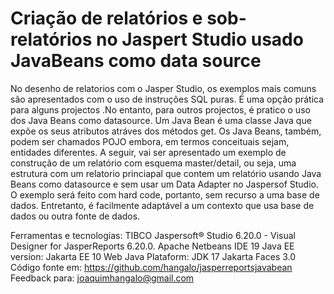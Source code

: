 # Criação de relatórios e sob-relatórios no Jaspert Studio usado JavaBeans como data source

No desenho de relatorios com o Jasper Studio, os exemplos mais comuns são apresentados com o uso de instruções SQL puras. É uma opção prática para alguns projectos .No entanto, para outros projectos, é pratico o uso dos Java Beans como datasource.
Um Java Bean é uma classe Java que expõe os seus atributos atráves dos métodos get. Os Java Beans, também,  podem ser chamados POJO embora,  em termos conceituais sejam, entidades diferentes.
A seguir, vai ser apresentado um exemplo de construção de um relatório com esquema master/detail, ou seja, uma estrutura com um relatorio princiapal que contem um relatório usando Java Beans como datasource e sem usar um Data Adapter no Jaspersof Studio.
O exemplo será feito com hard code, portanto, sem recurso a uma base de dados. Entretanto, é facilmente adaptável a um contexto que usa base de dados ou outra fonte de dados.

Ferramentas e tecnologias: 
TIBCO Jaspersoft® Studio 6.20.0 - Visual Designer for JasperReports 6.20.0. 
Apache Netbeans IDE 19
Java EE version: Jakarta EE 10 Web
Java Plataform: JDK 17
Jakarta Faces 3.0
Código fonte em:
https://github.com/hangalo/jasperreportsjavabean
Feedback para: joaquimhangalo@gmail.com
